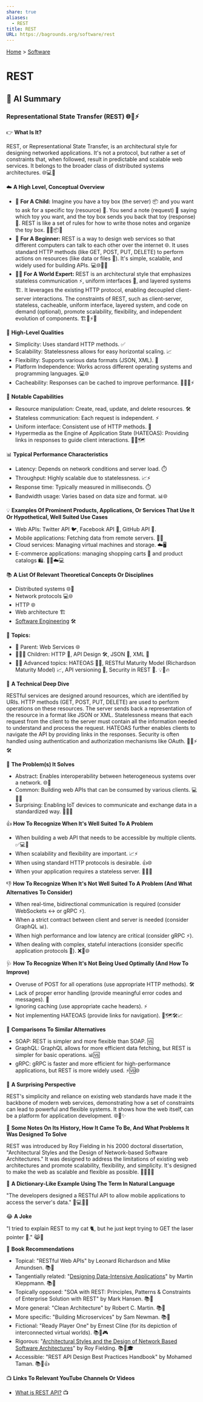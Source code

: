 ```yaml
---
share: true
aliases:
  - REST
title: REST
URL: https://bagrounds.org/software/rest
---
```

[Home](../index.md) > [Software](./index.md)  
# REST  
  
## 🤖 AI Summary  
### Representational State Transfer (REST) 🌐🔗⚡  
  
👉 **What Is It?**  
  
REST, or Representational State Transfer, is an architectural style for designing networked applications. It's not a protocol, but rather a set of constraints that, when followed, result in predictable and scalable web services. It belongs to the broader class of distributed systems architectures. 🌐💻🤝  
  
☁️ **A High Level, Conceptual Overview**  
  
* 🍼 **For A Child:** Imagine you have a toy box (the server) 📦 and you want to ask for a specific toy (resource) 🧸. You send a note (request) 📝 saying which toy you want, and the toy box sends you back that toy (response) 🎁. REST is like a set of rules for how to write those notes and organize the toy box. 🧸📝📦🎁  
* 🏁 **For A Beginner:** REST is a way to design web services so that different computers can talk to each other over the internet 🌐. It uses standard HTTP methods (like GET, POST, PUT, DELETE) to perform actions on resources (like data or files 📂). It's simple, scalable, and widely used for building APIs. 💻🌐🤝🚀  
* 🧙‍♂️ **For A World Expert:** REST is an architectural style that emphasizes stateless communication ⚡, uniform interfaces 🔗, and layered systems 🏗️. It leverages the existing HTTP protocol, enabling decoupled client-server interactions. The constraints of REST, such as client-server, stateless, cacheable, uniform interface, layered system, and code on demand (optional), promote scalability, flexibility, and independent evolution of components. 🏗️🔗⚡🔥  
  
🌟 **High-Level Qualities**  
  
* Simplicity: Uses standard HTTP methods. ✅  
* Scalability: Statelessness allows for easy horizontal scaling. 📈  
* Flexibility: Supports various data formats (JSON, XML). 📄  
* Platform Independence: Works across different operating systems and programming languages. 💻🌐  
* Cacheability: Responses can be cached to improve performance. 🚀✨🌐⚡  
  
🚀 **Notable Capabilities**  
  
* Resource manipulation: Create, read, update, and delete resources. 🛠️  
* Stateless communication: Each request is independent. ⚡  
* Uniform interface: Consistent use of HTTP methods. 🔗  
* Hypermedia as the Engine of Application State (HATEOAS): Providing links in responses to guide client interactions. 🔗🔥🗺️  
  
📊 **Typical Performance Characteristics**  
  
* Latency: Depends on network conditions and server load. ⏱️  
* Throughput: Highly scalable due to statelessness. 📈⚡  
* Response time: Typically measured in milliseconds. ⏱️  
* Bandwidth usage: Varies based on data size and format. 📊🌐  
  
💡 **Examples Of Prominent Products, Applications, Or Services That Use It Or Hypothetical, Well Suited Use Cases**  
  
* Web APIs: Twitter API 🐦, Facebook API 📘, GitHub API 🐙.  
* Mobile applications: Fetching data from remote servers. 📱🌐  
* Cloud services: Managing virtual machines and storage. ☁️🖥️  
* E-commerce applications: managing shopping carts 🛒 and product catalogs 🛍️. 🛒📱☁️💻  
  
📚 **A List Of Relevant Theoretical Concepts Or Disciplines**  
  
* Distributed systems 🌐🔗  
* Network protocols 💻🌐  
* HTTP 🌐  
* Web architecture 🏗️  
* [Software Engineering](../topics/software-engineering.md) 🛠️  
  
🌲 **Topics:**  
  
* 👶 Parent: Web Services 🌐  
* 👩‍👧‍👦 Children: HTTP 🔗, API Design 🛠️, JSON 📄, XML 📄  
* 🧙‍♂️ Advanced topics: HATEOAS 🔗🔥, RESTful Maturity Model (Richardson Maturity Model) 📈, API versioning 🔢, Security in REST 🔐. 💡🔗🔥  
  
🔬 **A Technical Deep Dive**  
  
RESTful services are designed around resources, which are identified by URIs. HTTP methods (GET, POST, PUT, DELETE) are used to perform operations on these resources. The server sends back a representation of the resource in a format like JSON or XML. Statelessness means that each request from the client to the server must contain all the information needed to understand and process the request. HATEOAS further enables clients to navigate the API by providing links in the responses. Security is often handled using authentication and authorization mechanisms like OAuth. 🔐🌐⚡🛠️  
  
🧩 **The Problem(s) It Solves**  
  
* Abstract: Enables interoperability between heterogeneous systems over a network. 🌐🤝  
* Common: Building web APIs that can be consumed by various clients. 💻📱🌐  
* Surprising: Enabling IoT devices to communicate and exchange data in a standardized way. 🔌🤖🌐  
  
👍 **How To Recognize When It's Well Suited To A Problem**  
  
* When building a web API that needs to be accessible by multiple clients. ✅💻📱  
* When scalability and flexibility are important. 📈⚡  
* When using standard HTTP protocols is desirable. 👍🌐  
* When your application requires a stateless server. 🚀✅🌐  
  
👎 **How To Recognize When It's Not Well Suited To A Problem (And What Alternatives To Consider)**  
  
* When real-time, bidirectional communication is required (consider WebSockets ↔️ or gRPC ⚡).  
* When a strict contract between client and server is needed (consider GraphQL 📊).  
* When high performance and low latency are critical (consider gRPC ⚡).  
* When dealing with complex, stateful interactions (consider specific application protocols 🔄). ❌🔄🌐  
  
🩺 **How To Recognize When It's Not Being Used Optimally (And How To Improve)**  
  
* Overuse of POST for all operations (use appropriate HTTP methods). 🛠️  
* Lack of proper error handling (provide meaningful error codes and messages). 🚨  
* Ignoring caching (use appropriate cache headers). ⚡  
* Not implementing HATEOAS (provide links for navigation). 🔗🗺️🛠️📈  
  
🔄 **Comparisons To Similar Alternatives**  
  
* SOAP: REST is simpler and more flexible than SOAP. 🆚  
* GraphQL: GraphQL allows for more efficient data fetching, but REST is simpler for basic operations. 📊🆚  
* gRPC: gRPC is faster and more efficient for high-performance applications, but REST is more widely used. ⚡🆚🌐  
  
🤯 **A Surprising Perspective**  
  
REST's simplicity and reliance on existing web standards have made it the backbone of modern web services, demonstrating how a set of constraints can lead to powerful and flexible systems. It shows how the web itself, can be a platform for application development. 🌐🤯✨  
  
📜 **Some Notes On Its History, How It Came To Be, And What Problems It Was Designed To Solve**  
  
REST was introduced by Roy Fielding in his 2000 doctoral dissertation, "Architectural Styles and the Design of Network-based Software Architectures." It was designed to address the limitations of existing web architectures and promote scalability, flexibility, and simplicity. It's designed to make the web as scalable and flexible as possible. 📜🌐✨🚀  
  
📝 **A Dictionary-Like Example Using The Term In Natural Language**  
  
"The developers designed a RESTful API to allow mobile applications to access the server's data." 📱💻🌐🤝  
  
😂 **A Joke**  
  
"I tried to explain REST to my cat 🐈, but he just kept trying to GET the laser pointer 🔴." 😹🔴  
  
📖 **Book Recommendations**  
  
* Topical: "RESTful Web APIs" by Leonard Richardson and Mike Amundsen. 📚📖  
* Tangentially related: "[Designing Data-Intensive Applications](../books/designing-data-intensive-applications.md)" by Martin Kleppmann. 📚📖  
* Topically opposed: "SOA with REST: Principles, Patterns & Constraints of Enterprise Solution with REST" by Mark Hansen. 📚📖  
* More general: "Clean Architecture" by Robert C. Martin. 📚📖  
* More specific: "Building Microservices" by Sam Newman. 📚📖  
* Fictional: "Ready Player One" by Ernest Cline (for its depiction of interconnected virtual worlds). 📚📖🎮  
* Rigorous: "[Architectural Styles and the Design of Network Based Software Architectures](../articles/architectural-styles-and-the-design-of-network-based-software-architectures.md)" by Roy Fielding. 📚📖🎓  
* Accessible: "REST API Design Best Practices Handbook" by Mohamed Taman. 📚📖👍  
  
📺 **Links To Relevant YouTube Channels Or Videos**  
  
* [What is REST API?](https://www.youtube.com/watch?v=7YcW25PHnAA) 📺  
